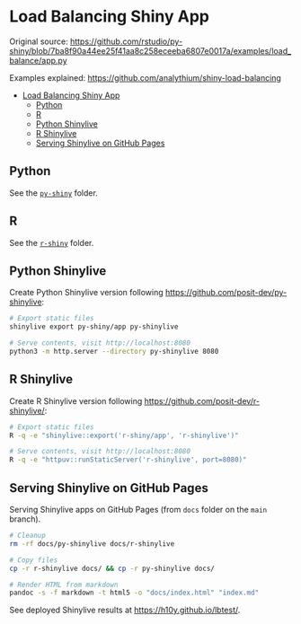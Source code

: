 # Load Balancing Shiny App

Original source: <https://github.com/rstudio/py-shiny/blob/7ba8f90a44ee25f41aa8c258eceeba6807e0017a/examples/load_balance/app.py>

Examples explained: <https://github.com/analythium/shiny-load-balancing>

- [Load Balancing Shiny App](#load-balancing-shiny-app)
  - [Python](#python)
  - [R](#r)
  - [Python Shinylive](#python-shinylive)
  - [R Shinylive](#r-shinylive)
  - [Serving Shinylive on GitHub Pages](#serving-shinylive-on-github-pages)

## Python

See the [`py-shiny`](./py-shiny/) folder.

## R

See the [`r-shiny`](./r-shiny/) folder.

## Python Shinylive

Create Python Shinylive version following <https://github.com/posit-dev/py-shinylive>:

```bash
# Export static files
shinylive export py-shiny/app py-shinylive

# Serve contents, visit http://localhost:8080
python3 -m http.server --directory py-shinylive 8080
```

## R Shinylive

Create R Shinylive version following <https://github.com/posit-dev/r-shinylive/>:

```bash
# Export static files
R -q -e "shinylive::export('r-shiny/app', 'r-shinylive')"

# Serve contents, visit http://localhost:8080
R -q -e "httpuv::runStaticServer('r-shinylive', port=8080)"
```

## Serving Shinylive on GitHub Pages

Serving Shinylive apps on GitHub Pages (from `docs` folder on the `main` branch).

```bash
# Cleanup
rm -rf docs/py-shinylive docs/r-shinylive

# Copy files
cp -r r-shinylive docs/ && cp -r py-shinylive docs/

# Render HTML from markdown
pandoc -s -f markdown -t html5 -o "docs/index.html" "index.md"
```

See deployed Shinylive results at <https://h10y.github.io/lbtest/>.
